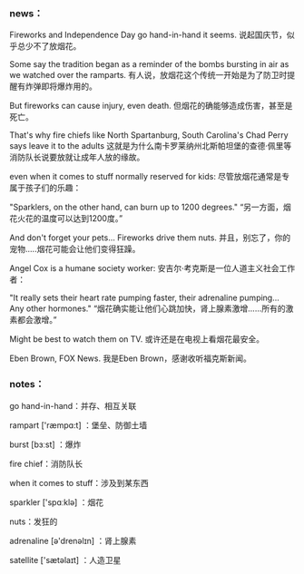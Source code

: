 ### news：

Fireworks and Independence Day go hand-in-hand it seems. 说起国庆节，似乎总少不了放烟花。

Some say the tradition began as a reminder of the bombs bursting in air as we watched over the ramparts. 有人说，放烟花这个传统一开始是为了防卫时提醒有炸弹即将爆炸用的。

But fireworks can cause injury, even death. 但烟花的确能够造成伤害，甚至是死亡。

That's why fire chiefs like North Spartanburg, South Carolina's Chad Perry says leave it to the adults 这就是为什么南卡罗莱纳州北斯帕坦堡的查德·佩里等消防队长说要放就让成年人放的缘故。

even when it comes to stuff normally reserved for kids: 尽管放烟花通常是专属于孩子们的乐趣：

"Sparklers, on the other hand, can burn up to 1200 degrees." “另一方面，烟花火花的温度可以达到1200度。”

And don't forget your pets... Fireworks drive them nuts. 并且，别忘了，你的宠物.....烟花可能会让他们变得狂躁。

Angel Cox is a humane society worker: 安吉尔·考克斯是一位人道主义社会工作者：

"It really sets their heart rate pumping faster, their adrenaline pumping... Any other hormones." “烟花确实能让他们心跳加快，肾上腺素激增......所有的激素都会激增。”

Might be best to watch them on TV. 或许还是在电视上看烟花最安全。

Eben Brown, FOX News. 我是Eben Brown，感谢收听福克斯新闻。

### notes：

go hand-in-hand：并存、相互关联

rampart ['ræmpɑ:t] ：堡垒、防御土墙

burst  [bɜːst] ：爆炸

fire chief：消防队长

when it comes to stuff：涉及到某东西

sparkler ['spɑːklə] ：烟花

nuts：发狂的

adrenaline [ə'drenəlɪn] ：肾上腺素

satellite	['sætəlaɪt] ：人造卫星

